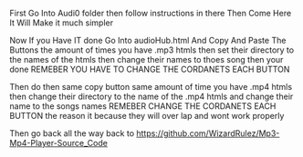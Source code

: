 First Go Into Audi0 folder then follow instructions in there  Then Come Here It Will Make it much simpler 

Now If you Have IT done Go Into audioHub.html And Copy And Paste The Buttons the amount of times you have .mp3 htmls then set their directory to the names of the htmls then change their names to thoes song then your done REMEBER YOU HAVE TO CHANGE THE CORDANETS EACH BUTTON

Then do then same copy button same amount of time you have .mp4 htmls then change their directory to the name of the .mp4 htmls and change their name to the songs names
REMEBER CHANGE THE CORDANETS EACH BUTTON the reason it because they will over lap and wont work properly 
 
 Then go back all the way back to https://github.com/WizardRulez/Mp3-Mp4-Player-Source_Code
